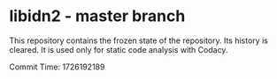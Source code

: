 # libidn2 - master branch

This repository contains the frozen state of the repository.
Its history is cleared. It is used only for static code
analysis with Codacy.

Commit Time: 1726192189